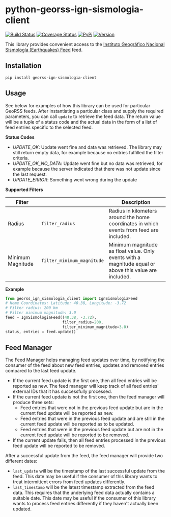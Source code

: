 # python-georss-ign-sismologia-client

[![Build Status](https://travis-ci.org/exxamalte/python-georss-ign-sismologia-client.svg)](https://travis-ci.org/exxamalte/python-georss-ign-sismologia-client)
[![Coverage Status](https://coveralls.io/repos/github/exxamalte/python-georss-ign-sismologia-client/badge.svg?branch=master)](https://coveralls.io/github/exxamalte/python-georss-ign-sismologia-client?branch=master)
[![PyPi](https://img.shields.io/pypi/v/georss-ign-sismologia-client.svg)](https://pypi.python.org/pypi/georss-ign-sismologia-client)
[![Version](https://img.shields.io/pypi/pyversions/georss-ign-sismologia-client.svg)](https://pypi.python.org/pypi/georss-ign-sismologia-client)

This library provides convenient access to the 
[Instituto Geográfico Nacional Sismología (Earthquakes) Feed](http://www.ign.es/) 
feed.

## Installation
`pip install georss-ign-sismologia-client`

## Usage
See below for examples of how this library can be used for particular GeoRSS 
feeds. After instantiating a particular class and supply the required 
parameters, you can call `update` to retrieve the feed data. The return value 
will be a tuple of a status code and the actual data in the form of a list of 
feed entries specific to the selected feed.

**Status Codes**
* _UPDATE_OK_: Update went fine and data was retrieved. The library may still return empty data, for example because no entries fulfilled the filter criteria.
* _UPDATE_OK_NO_DATA_: Update went fine but no data was retrieved, for example because the server indicated that there was not update since the last request.
* _UPDATE_ERROR_: Something went wrong during the update

**Supported Filters**

| Filter            |                            | Description |
|-------------------|----------------------------|-------------|
| Radius            | `filter_radius`            | Radius in kilometers around the home coordinates in which events from feed are included. |
| Minimum Magnitude | `filter_minimum_magnitude` | Minimum magnitude as float value. Only events with a magnitude equal or above this value are included. |

**Example**
```python
from georss_ign_sismologia_client import IgnSismologiaFeed
# Home Coordinates: Latitude: 40.38, Longitude: -3.72
# Filter radius: 200 km
# Filter minimum magnitude: 3.0
feed = IgnSismologiaFeed((40.38, -3.72), 
                         filter_radius=200,
                         filter_minimum_magnitude=3.0)
status, entries = feed.update()
```

## Feed Manager

The Feed Manager helps managing feed updates over time, by notifying the 
consumer of the feed about new feed entries, updates and removed entries 
compared to the last feed update.

* If the current feed update is the first one, then all feed entries will be 
  reported as new. The feed manager will keep track of all feed entries' 
  external IDs that it has successfully processed.
* If the current feed update is not the first one, then the feed manager will 
  produce three sets:
  * Feed entries that were not in the previous feed update but are in the 
    current feed update will be reported as new.
  * Feed entries that were in the previous feed update and are still in the 
    current feed update will be reported as to be updated.
  * Feed entries that were in the previous feed update but are not in the 
    current feed update will be reported to be removed.
* If the current update fails, then all feed entries processed in the previous
  feed update will be reported to be removed.

After a successful update from the feed, the feed manager will provide two
different dates:

* `last_update` will be the timestamp of the last successful update from the
  feed. This date may be useful if the consumer of this library wants to
  treat intermittent errors from feed updates differently.
* `last_timestamp` will be the latest timestamp extracted from the feed data. 
  This requires that the underlying feed data actually contains a suitable 
  date. This date may be useful if the consumer of this library wants to 
  process feed entries differently if they haven't actually been updated.
